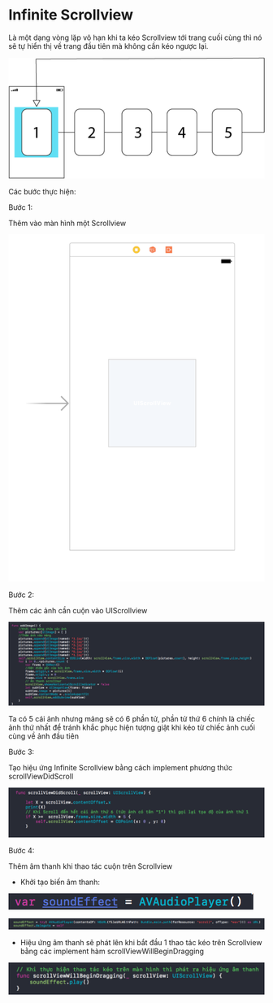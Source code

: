# Infinite Scrollview

Là một dạng vòng lặp vô hạn khi ta kéo Scrollview tới trang cuối cùng thì nó sẽ tự hiển thị về trang đầu tiên mà không cần kéo ngược lại.

![](/assets/Untitled-1.png)

Các bước thực hiện:

Bước 1:

Thêm vào màn hình một Scrollview

![](/assets/1.png)

Bước 2:

Thêm các ảnh cần cuộn vào UIScrollview

![](/assets/2.png)

Ta có 5 cái ảnh nhưng mảng sẽ có 6 phần tử, phần tử thứ 6 chính là chiếc ảnh thứ nhất để tránh khắc phục hiện tượng giật khi kéo từ chiếc ảnh cuối cùng về ảnh đầu tiên

Bước 3:

Tạo hiệu ứng Infinite Scrollview bằng cách implement phương thức scrollViewDidScroll

![](/assets/3.png)

Bước 4:

Thêm âm thanh khi thao tác cuộn trên Scrollview

* Khởi tạo biến âm thanh:

![](/assets/4.png)

![](/assets/5.png)

* Hiệu ứng âm thanh sẽ phát lên khi bắt đầu 1 thao tác kéo trên Scrollview bằng các implement hàm scrollViewWillBeginDragging

![](/assets/6.png)



